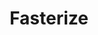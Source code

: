 ---
title: Fasterize
category: work
description: I joined Fasterize to participate in the development of the dashboard, allowing the configuration of their website optimization engine.
duration: Since 01/2022
picture: /content/experiences/fasterize.jpg
technologies: ['javascript', 'typescript', 'nextjs', 'reactjs', 'fastify', 'postgresql', 'docker']

index: 4
linkText: 'Discover Fasterize'
link: 'https://www.fasterize.com/'
---